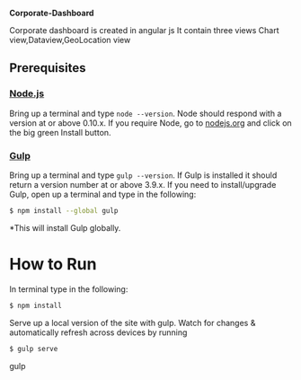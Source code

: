 **Corporate-Dashboard**

Corporate dashboard is created in angular js
It contain three views 
Chart view,Dataview,GeoLocation view

## Prerequisites

### [Node.js](https://nodejs.org)

Bring up a terminal and type `node --version`.
Node should respond with a version at or above 0.10.x.
If you require Node, go to [nodejs.org](https://nodejs.org) and click on the big green Install button.

### [Gulp](http://gulpjs.com)

Bring up a terminal and type `gulp --version`.
If Gulp is installed it should return a version number at or above 3.9.x.
If you need to install/upgrade Gulp, open up a terminal and type in the following:

```sh
$ npm install --global gulp
```

*This will install Gulp globally.


# How to Run

In terminal type in the following:

```sh
$ npm install
```

Serve up a local version of the site with gulp.  Watch for changes & automatically refresh across devices by running

```sh
$ gulp serve
```

gulp

